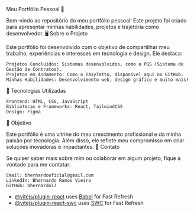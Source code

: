 Meu Portfólio Pessoal 🌟

Bem-vindo ao repositório do meu portfólio pessoal! Este projeto foi criado para apresentar minhas habilidades, projetos e trajetória como desenvolvedor.
🖥️ Sobre o Projeto

Este portfólio foi desenvolvido com o objetivo de compartilhar meu trabalho, experiências e interesses em tecnologia e design. Ele destaca:

    Projetos Concluídos: Sistemas desenvolvidos, como o PGS (Sistema de Gestão de Contratos).
    Projetos em Andamento: Como o EasyTatto, disponível aqui no GitHub.
    Minhas Habilidades: Desenvolvimento web, design gráfico e muito mais!

🚀 Tecnologias Utilizadas

    Frontend: HTML, CSS, JavaScript
    Bibliotecas e Frameworks: React, TailwindCSS
    Design: Figma

🎯 Objetivo

Este portfólio é uma vitrine do meu crescimento profissional e da minha paixão por tecnologia. Além disso, ele reflete meu compromisso em criar soluções inovadoras e impactantes.
📩 Contato

Se quiser saber mais sobre mim ou colaborar em algum projeto, fique à vontade para me contatar:

    Email: bhernardooficial@gmail.com
    LinkedIn: Bhernardo Ramos Vieira
    GitHub: bhernardo17

- [@vitejs/plugin-react](https://github.com/vitejs/vite-plugin-react/blob/main/packages/plugin-react/README.md) uses [Babel](https://babeljs.io/) for Fast Refresh
- [@vitejs/plugin-react-swc](https://github.com/vitejs/vite-plugin-react-swc) uses [SWC](https://swc.rs/) for Fast Refresh
